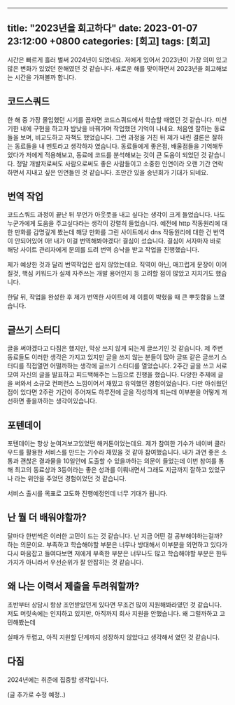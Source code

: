 
---
title: "2023년을 회고하다"
date: 2023-01-07 23:12:00 +0800
categories: [회고]
tags: [회고]
---

시간은 빠르게 흘러 벌써 2024년이 되었네요. 저에게 있어서 2023년이 가장 의미 있고 많은 변화가 있었던 한해였던 것 같습니다. 새로운 해를 맞이하면서 2023년을 회고해보는 시간을 가져볼까 합니다.

## 코드스쿼드


한 해 중 가장 몰입했던 시기를 꼽자면 코드스쿼드에서 학습할 때였던 것 같습니다. 미션 기한 내에 구현을 하고자 밤낮을 바꿔가며 작업했던 기억이 나네요. 처음엔 잘하는 동료들을 보며, 비교도하고 자책도 했었습니다. 그런 과정을 거친 뒤 제가 내린 결론은 잘하는 동료들을 내 멘토라고 생각하자 였습니다. 동료들에게 좋은점, 배울점들을 기억해두었다가 저에게 적용해보고, 동료에 코드를 분석해보는 것이 큰 도움이 되었던 것 같습니다. 정말 개발자로써도 사람으로써도 좋은 사람들이고 소중한 인연이라 오랜 기간 연락하면서 지내고 싶은 인연들인 것 같습니다. 조만간 있을 송년회가 기대가 되네요.

## 번역 작업


코드스쿼드 과정이 끝난 뒤 무언가 아웃풋을 내고 싶다는 생각이 크게 들었습니다. 나도 누군가에게 도움을 주고싶다라는 생각이 강렬히 들었습니다. 예전에 http 작동원리에 대한 만화를 감명깊게 봤는데 해당 만화를 그린 사이트에서 dns 작동원리에 대한 건 번역이 안되어있어 아! 내가 이걸 번역해봐야겠다! 결심이 섰습니다. 결심이 서자마자 바로 해당 사이트 관리자에게 문의를 드려 번역 승낙을 받고 작업을 진행했습니다. 

제가 예상한 것과 달리 번역작업은 쉽지 않았는데요. 직역이 아닌, 매끄럽게 문장이 이어질것, 핵심 키워드가 실제 자주쓰는 개발 용어인지 등 고려할 점이 많았고 지치기도 했습니다.

한달 뒤, 작업을 완성한 후 제가 번역한 사이트에 제 이름이 박혔을 때 큰 뿌듯함을 느꼈습니다.

## 글쓰기 스터디


글을 써야겠다고 다짐은 했지만, 막상 쓰지 않게 되는게 글쓰기인 것 같습니다. 제 주변 동료들도 이러한 생각은 가지고 있지만 글을 쓰지 않는 분들이 많아 글또 같은 글쓰기 스터디를 직접열면 어떨까하는 생각에 글쓰기 스터디를 열었습니다. 2주간 글을 쓰고 서로 모여 자신의 글을 발표하고 피드백해주는 느낌으로 진행을 했습니다. 다양한 주제에 글을 써와서 소규모 컨퍼런스 느낌이어서 재밌고 유익했던 경험이었습니다. 다만 아쉬웠던 점이 있다면 2주란 기간이 주어져도 하루전에 글을 작성하게 되는데 이부분을 어떻게 개선하면 좋을까하는 생각이있습니다. 

## 포텐데이

포텐데이는 항상 눈여겨보고있었떤 해커톤이었는데요. 제가 참여한 기수가 네이버 클라우드를 활용한 서비스를 만드는 기수라 재밌을 것 같아 참여했습니다. 내가 과연 좋은 소통과 괜찮은 결과물을 10일안에 도출할 수 있을까하는 의문이 들었는데 이번 참여를 통해 최고의 동료상과 3등이라는 좋은 성과를 이뤄내면서 그래도 지금까지 잘하고 있었구나 라는 위안을 주었던 경험이었던 것 같습니다. 

서비스 출시를 목표로 고도화 진행예정인데 너무 기대가 됩니다.

## 난 뭘 더 배워야할까?


달마다 한번씩은 이러한 고민이 드는 것 같습니다. 난 지금 어떤 걸 공부해야하는걸까? 하는 의문이요. 부족하고 학습해야할 부분은 너무나 방대해서 이부분을 외면하고 있다가 다시 마음잡고 들여다보면 저에게 부족한 부분은 너무나도 많고 학습해야할 부분은 한두가지가 아니라서 우선순위가 잘 안잡히는 것 같습니다. 


## 왜 나는 이력서 제출을 두려워할까?


초반부터 상담시 항상 조언받았던게 있다면 무조건 많이 지원해봐라였던 것 같습니다. 저도 머릿속에는 인지하고 있지만, 아직까지 회사 지원을 안했습니다. 왜 그럴까하고 고민해봤는데 

실패가 두렵고, 아직 지원할 단계까지 성장하지 않았다고 생각해서 였던 것 같습니다. 

## 다짐

2024년에는 취준에 집중할 생각입니다. 

(글 추가로 수정 예정..)
